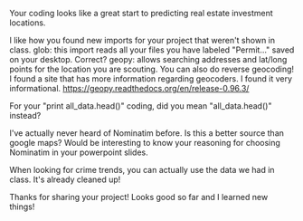 

Your coding looks like a great start to predicting real estate investment locations.

I like how you found new imports for your project that weren't shown in class.
glob: this import reads all your files you have labeled "Permit..." saved on your desktop. Correct?
geopy: allows searching addresses and lat/long points for the location you are scouting. You can also do reverse geocoding!
I found a site that has more information regarding geocoders. I found it very informational.
https://geopy.readthedocs.org/en/release-0.96.3/

For your "print all_data.head()" coding, did you mean "all_data.head()" instead?

I've actually never heard of Nominatim before. Is this a better source than google maps? 
Would be interesting to know your reasoning for choosing Nominatim in your powerpoint slides.

When looking for crime trends, you can actually use the data we had in class. It's already cleaned up!

Thanks for sharing your project! Looks good so far and I learned new things!
